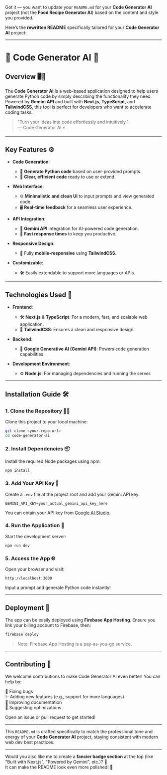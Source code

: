 Got it — you want to update your `README.md` for your **Code Generator AI** project (not the **Food Recipe Generator AI**) based on the content and style you provided.

Here’s the **rewritten README** specifically tailored for your **Code Generator AI** project:

---

# 🌟 **Code Generator AI** 🌟

## Overview 🖥️🧠
The **Code Generator AI** is a web-based application designed to help users generate Python code by simply describing the functionality they need. Powered by **Gemini API** and built with **Next.js**, **TypeScript**, and **TailwindCSS**, this tool is perfect for developers who want to accelerate coding tasks.

> "Turn your ideas into code effortlessly and intuitively."  
— Code Generator AI ⚡

---

## Key Features ⚙️

- **Code Generation**:
  - 🧠 **Generate Python code** based on user-provided prompts.
  - 📝 **Clear, efficient code** ready to use or extend.

- **Web Interface**:
  - 🌐 **Minimalistic and clean UI** to input prompts and view generated code.
  - 🖥️ **Real-time feedback** for a seamless user experience.

- **API Integration**:
  - 🔗 **Gemini API** integration for AI-powered code generation.
  - 🚀 **Fast response times** to keep you productive.

- **Responsive Design**:
  - 📱 Fully **mobile-responsive** using **TailwindCSS**.

- **Customizable**:
  - 🛠️ Easily extendable to support more languages or APIs.

---

## Technologies Used 🚀

- **Frontend**:
  - 🛠️ **Next.js** & **TypeScript**: For a modern, fast, and scalable web application.
  - 🎨 **TailwindCSS**: Ensures a clean and responsive design.

- **Backend**:
  - 🤖 **Google Generative AI (Gemini API)**: Powers code generation capabilities.

- **Development Environment**:
  - ⚙️ **Node.js**: For managing dependencies and running the server.

---

## Installation Guide 🛠️

### 1. Clone the Repository 🧑‍💻
Clone this project to your local machine:  
```bash
git clone <your-repo-url>
cd code-generator-ai
```

### 2. Install Dependencies 📦
Install the required Node packages using npm:  
```bash
npm install
```

### 3. Add Your API Key 🔑
Create a `.env` file at the project root and add your Gemini API key:
```
GEMINI_API_KEY=your_actual_gemini_api_key_here
```
You can obtain your API key from [Google AI Studio](https://g.co/ai/idxGetGeminiK).

### 4. Run the Application 🚀
Start the development server:  
```bash
npm run dev
```

### 5. Access the App 🌐
Open your browser and visit:  
```
http://localhost:3000
```
Input a prompt and generate Python code instantly!

---

## Deployment 🚀
The app can be easily deployed using **Firebase App Hosting**. Ensure you link your billing account to Firebase, then:
```bash
firebase deploy
```
> Note: Firebase App Hosting is a pay-as-you-go service.

---

## Contributing 🤝
We welcome contributions to make Code Generator AI even better! You can help by:

🐞 Fixing bugs  
✨ Adding new features (e.g., support for more languages)  
📝 Improving documentation  
🚀 Suggesting optimizations  

Open an issue or pull request to get started!

---

This `README.md` is crafted specifically to match the professional tone and energy of your **Code Generator AI** project, staying consistent with modern web dev best practices.

---

Would you also like me to create a **fancier badge section** at the top (like "Built with Next.js", "Powered by Gemini", etc.)? 🚀  
It can make the README look even more polished! 🎨
